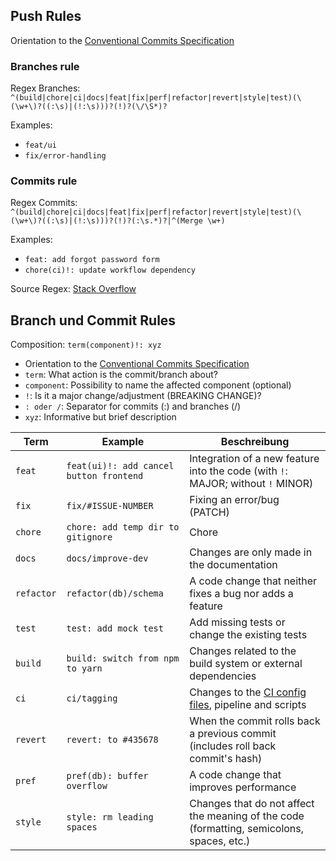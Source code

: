 ## Push Rules

Orientation to the [Conventional Commits Specification](https://www.conventionalcommits.org/)

### Branches rule

Regex Branches: `^(build|chore|ci|docs|feat|fix|perf|refactor|revert|style|test)(\(\w+\)?((:\s)|(!:\s)))?(!)?(\/\S*)?`

Examples:

- `feat/ui`
- `fix/error-handling`

### Commits rule

Regex Commits: `^(build|chore|ci|docs|feat|fix|perf|refactor|revert|style|test)(\(\w+\)?((:\s)|(!:\s)))?(!)?(:\s.*)?|^(Merge \w+)`

Examples:

- `feat: add forgot password form`
- `chore(ci)!: update workflow dependency`

Source Regex: [Stack Overflow](https://stackoverflow.com/questions/58899999/regexp-to-match-conventional-commit-syntax)
## Branch und Commit Rules

Composition: `term(component)!: xyz`

- Orientation to the [Conventional Commits Specification](https://www.conventionalcommits.org/)
- `term`: What action is the commit/branch about?
- `component`: Possibility to name the affected component (optional)
- `!`: Is it a major change/adjustment (BREAKING CHANGE)?
- `: oder /`: Separator for commits (:) and branches (/)
- `xyz`: Informative but brief description

| Term       | Example                                    | Beschreibung                                                                                            |
| ---------- | ------------------------------------------ | ------------------------------------------------------------------------------------------------------- |
| `feat`     | `feat(ui)!: add cancel button frontend`    | Integration of a new feature into the code (with `!`: MAJOR; without `!` MINOR)                         |
| `fix`      | `fix/#ISSUE-NUMBER`                        | Fixing an error/bug (PATCH)                                                                             |
| `chore`    | `chore: add temp dir to gitignore`         | Chore                                                                                                   |
| `docs`     | `docs/improve-dev`                         | Changes are only made in the documentation                                                              |
| `refactor` | `refactor(db)/schema`                      | A code change that neither fixes a bug nor adds a feature                                               |
| `test`     | `test: add mock test`                      | Add missing tests or change the existing tests                                                          |
| `build`    | `build: switch from npm to yarn`           | Changes related to the build system or external dependencies                                            |
| `ci`       | `ci/tagging`                               | Changes to the [CI config files](.github/workflows), pipeline and scripts                               |
| `revert`   | `revert: to #435678`                       | When the commit rolls back a previous commit (includes roll back commit's hash)                         |
| `pref`     | `pref(db): buffer overflow`                | A code change that improves performance                                                                 |
| `style`    | `style: rm leading spaces`                 | Changes that do not affect the meaning of the code (formatting, semicolons, spaces, etc.)               |
